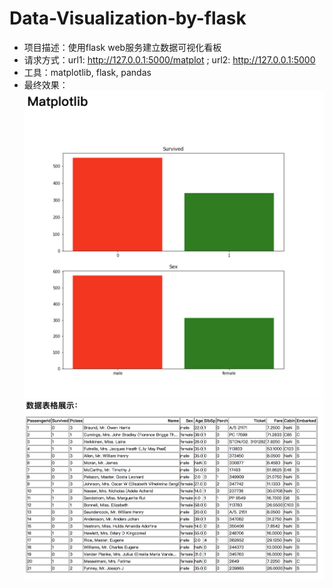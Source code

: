 # Data-Visualization-by-flask
* 项目描述：使用flask web服务建立数据可视化看板
* 请求方式：url1: http://127.0.0.1:5000/matplot ; url2: http://127.0.0.1:5000
* 工具：matplotlib, flask, pandas
* 最终效果：
![](/matplotlib.png)
![](/dataframe.png)

